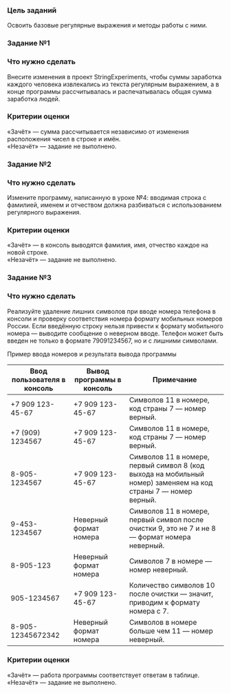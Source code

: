 ### Цель заданий
Освоить базовые регулярные выражения и методы работы с ними.

### Задание №1
### Что нужно сделать
Внесите изменения в проект StringExperiments, чтобы суммы заработка каждого человека извлекались из текста регулярным выражением, а в конце программы рассчитывалась и распечатывалась общая сумма заработка людей.
### Критерии оценки
«Зачёт» — сумма рассчитывается независимо от изменения расположения чисел в строке и имён.\
«Незачёт» — задание не выполнено.

### Задание №2
### Что нужно сделать
Измените программу, написанную в уроке №4: вводимая строка с фамилией, именем и отчеством должна разбиваться с использованием регулярного выражения.
### Критерии оценки
«Зачёт» — в консоль выводятся фамилия, имя, отчество каждое на новой строке.\
«Незачёт» — задание не выполнено.

### Задание №3
### Что нужно сделать
Реализуйте удаление лишних символов при вводе номера телефона в консоли и проверку соответствия номера формату мобильных номеров России. Если введённую строку нельзя привести к формату мобильного номера — выводите сообщение о неверном вводе. Телефон может быть введен не только в формате 79091234567, но и с лишними символами.

Пример ввода номеров и результата вывода программы

| Ввод пользователя в консоль                                                                                                                   | 	Вывод программы в консоль                                                                                                       | 	Примечание                                                                                                    |
|-----------------------------------------------------------------------------------------------------------------------------------------------|----------------------------------------------------------------------------------------------------------------------------------|----------------------------------------------------------------------------------------------------------------|
| +7 909 123-45-67                                                                                                                              | 	+7 909 123-45-67                                                                                                                | 	Символов 11 в номере, код страны 7 — номер верный.                                                            |
| +7 (909) 1234567                                                                                                                              | 	+7 909 123-45-67                                                                                                                | 	Символов 11 в номере, код страны 7 — номер верный.                                                            |
| 8-905-1234567                                                                                                                                 | 	+7 909 123-45-67                                                                                                                | 	Символов 11 в номере, первый символ 8 (код выхода на мобильный номер) заменяем на код страны 7 — номер верный. |
| 9-453-1234567                                                                                                                                 | 	Неверный формат номера                                                                                                          | 	Символов 11 в номере, первый символ после очистки 9, это не 7 и не 8 — формат номера неверный.                |
| 8-905-123                                                                                                                                     | 	Неверный формат номера                                                                                                          | 	Символов 7 в номере — номер неверный.                                                                         |
| 905-1234567                                                                                                                                   | 	+7 909 123-45-67                                                                                                                | 	Количество символов 10 после очистки — значит, приводим к формату номера с 7.                                 |
| 8-905-12345672342                                                                                                                             | 	Неверный формат номера                                                                                                          | 	Символов в номере больше чем 11 — номер неверный.                                                             |

### Критерии оценки
«Зачёт» — работа программы соответствует ответам в таблице.\
«Незачёт» — задание не выполнено.